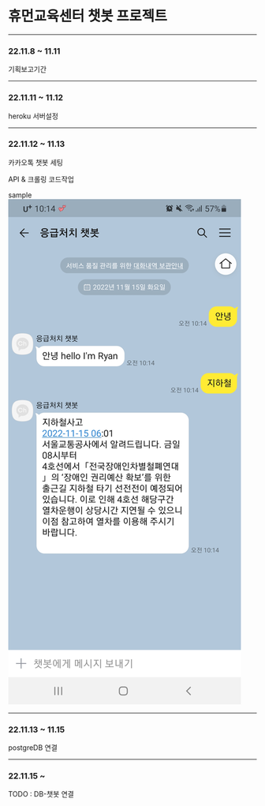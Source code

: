 # 휴먼교육센터 챗봇 프로젝트

---

### 22.11.8 ~ 11.11

기획보고기간

---

### 22.11.11 ~ 11.12

heroku 서버설정

---

### 22.11.12 ~ 11.13

카카오톡 챗봇 세팅

API & 크롤링 코드작업

sample
![sample](/project/image/sample.jpg)

---

### 22.11.13 ~ 11.15

postgreDB 연결

---

### 22.11.15 ~ 

TODO : DB-챗봇 연결
